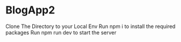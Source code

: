 # BlogApp2

Clone The Directory to your Local Env
Run npm i to install the required packages
Run npm run dev to start the server
